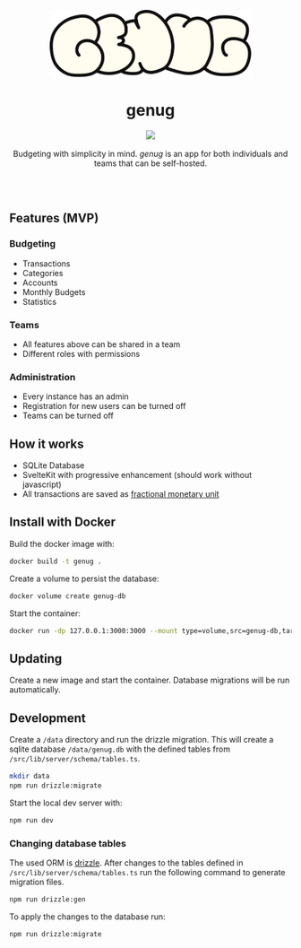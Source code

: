 <p align="center">
  <img src="static/logo.svg?raw=true" height="120" alt="logo" />
</p>

<h1 align="center">
  genug
</h1>

<p align="center">
  <a href="https://github.com/lj-n/standalone-genug/actions/workflows/testing.yml">
    <img src="https://github.com/lj-n/standalone-genug/actions/workflows/testing.yml/badge.svg" />
  </a>
</p>

<p align="center">
  Budgeting with simplicity in mind. <i>genug</i> is an app for both individuals and teams that can be self-hosted.
</p>

<br />
<br />

## Features (MVP)

### Budgeting

- Transactions
- Categories
- Accounts
- Monthly Budgets
- Statistics

### Teams

- All features above can be shared in a team
- Different roles with permissions

### Administration

- Every instance has an admin
- Registration for new users can be turned off
- Teams can be turned off

## How it works

- SQLite Database
- SvelteKit with progressive enhancement (should work without javascript)
- All transactions are saved as [fractional monetary unit](https://www.thefreedictionary.com/fractional+monetary+unit)

## Install with Docker

Build the docker image with:

```sh
docker build -t genug .
```

Create a volume to persist the database:

```sh
docker volume create genug-db
```

Start the container:

```sh
docker run -dp 127.0.0.1:3000:3000 --mount type=volume,src=genug-db,target=/app/data/ genug
```

## Updating

Create a new image and start the container. Database migrations will be run automatically.

## Development

Create a `/data` directory and run the drizzle migration. This will create a sqlite database `/data/genug.db` with the defined tables from `/src/lib/server/schema/tables.ts`.

```sh
mkdir data
npm run drizzle:migrate
```

Start the local dev server with:

```sh
npm run dev
```

### Changing database tables

The used ORM is [drizzle](https://orm.drizzle.team/).
After changes to the tables defined in `/src/lib/server/schema/tables.ts` run the following command to generate migration files.

```sh
npm run drizzle:gen
```

To apply the changes to the database run:

```sh
npm run drizzle:migrate
```
